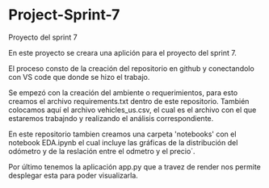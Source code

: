 # Project-Sprint-7
Proyecto del sprint 7

En este proyecto se creara una aplición para el proyecto del sprint 7.

El proceso consto de la creación del repositorio en github y conectandolo con VS code que donde se hizo el trabajo.

Se empezó con la creación del ambiente o requerimientos, para esto creamos el archivo requirements.txt dentro de este repositorio.
También colocamos aquí el archivo vehicles_us.csv, el cual es el archivo con el que estaremos trabajndo y realizando el análisis correspondiente.

En este repositorio tambien creamos una carpeta 'notebooks' con el notebook EDA.ipynb el cual incluye las gráficas de la distribución del odómetro y de la reslación entre el odmetro y el precio´.

Por último tenemos la aplicación app.py que a travez de render nos permite desplegar esta para poder visualizarla.
